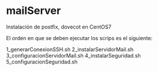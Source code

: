 mailServer
==========

Instalación de postfix, dovecot en CentOS7

El orden en que se deben ejecutar los scrips es el siguiente:

1_generarConexionSSH.sh
2_instalarServidorMail.sh
3_configuracionServidorMail.sh
4_instalarSeguridad.sh
5_configuracionSeguridad.sh
